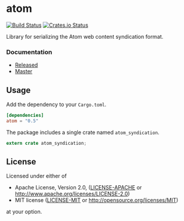 # atom

[![Build Status](https://travis-ci.org/rust-syndication/atom.svg?branch=master)](https://travis-ci.org/rust-syndication/atom)
[![Crates.io Status](http://meritbadge.herokuapp.com/atom)](https://crates.io/crates/atom)

Library for serializing the Atom web content syndication format.

### Documentation

- [Released](https://docs.rs/atom/)
- [Master](https://rust-syndication.github.io/atom/atom/)

## Usage

Add the dependency to your `Cargo.toml`.

```toml
[dependencies]
atom = "0.5"
```

The package includes a single crate named `atom_syndication`.

```rust
extern crate atom_syndication;
```

## License

Licensed under either of

 * Apache License, Version 2.0, ([LICENSE-APACHE](LICENSE-APACHE) or http://www.apache.org/licenses/LICENSE-2.0)
 * MIT license ([LICENSE-MIT](LICENSE-MIT) or http://opensource.org/licenses/MIT)

at your option.
